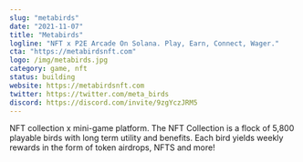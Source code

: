 ```yaml
---
slug: "metabirds"
date: "2021-11-07"
title: "Metabirds"
logline: "NFT x P2E Arcade On Solana. Play, Earn, Connect, Wager."
cta: "https://metabirdsnft.com"
logo: /img/metabirds.jpg
category: game, nft
status: building
website: https://metabirdsnft.com
twitter: https://twitter.com/meta_birds
discord: https://discord.com/invite/9zgYczJRM5
---
```


NFT collection x mini-game platform. The NFT Collection is a flock of 5,800 playable birds with long term utility and benefits. Each bird yields weekly rewards in the form of token airdrops, NFTS and more!
